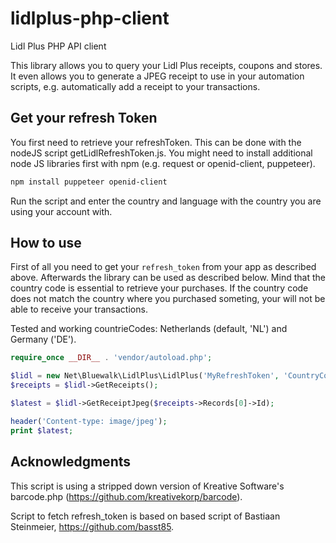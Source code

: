 # lidlplus-php-client
Lidl Plus PHP API client

This library allows you to query your Lidl Plus receipts, coupons and stores.
It even allows you to generate a JPEG receipt to use in your automation scripts, e.g. automatically add a receipt to your transactions.

## Get your refresh Token
You first need to retrieve your refreshToken. This can be done with the nodeJS script getLidlRefreshToken.js. You might need to install
additional node JS libraries first with npm (e.g. request or openid-client, puppeteer).
```bash
npm install puppeteer openid-client
```
Run the script and enter the country and language with the country you are using your account with.

## How to use
First of all you need to get your `refresh_token` from your app as described above. Afterwards the library can be used as described below.
Mind that the country code is essential to retrieve your purchases. If the country code does not match the country where you purchased someting,
your will not be able to receive your transactions.

Tested and working countrieCodes: Netherlands (default, 'NL') and Germany ('DE').


```php
require_once __DIR__ . 'vendor/autoload.php'; 

$lidl = new Net\Bluewalk\LidlPlus\LidlPlus('MyRefreshToken', 'CountryCode');
$receipts = $lidl->GetReceipts();

$latest = $lidl->GetReceiptJpeg($receipts->Records[0]->Id);

header('Content-type: image/jpeg');
print $latest;
```

## Acknowledgments
This script is using a stripped down version of Kreative Software's barcode.php (https://github.com/kreativekorp/barcode).

Script to fetch refresh_token is based on based script of Bastiaan Steinmeier, https://github.com/basst85.
